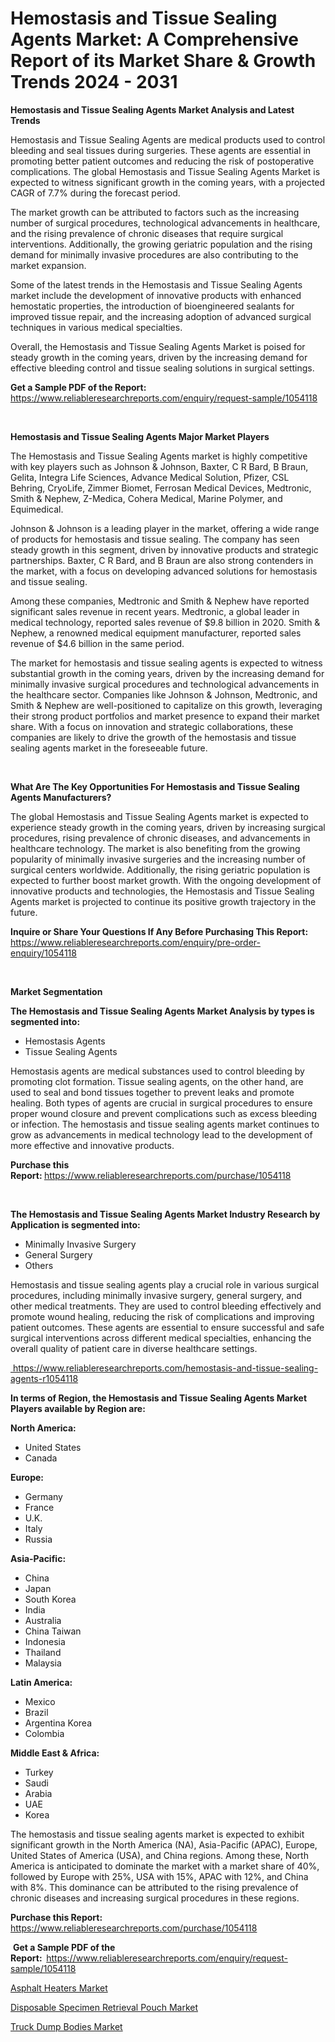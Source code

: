 <p><h1>Hemostasis and Tissue Sealing Agents Market: A Comprehensive Report of its Market Share & Growth Trends 2024 - 2031</h1></p><p><strong>Hemostasis and Tissue Sealing Agents Market Analysis and Latest Trends</strong></p>
<p><p>Hemostasis and Tissue Sealing Agents are medical products used to control bleeding and seal tissues during surgeries. These agents are essential in promoting better patient outcomes and reducing the risk of postoperative complications. The global Hemostasis and Tissue Sealing Agents Market is expected to witness significant growth in the coming years, with a projected CAGR of 7.7% during the forecast period.</p><p>The market growth can be attributed to factors such as the increasing number of surgical procedures, technological advancements in healthcare, and the rising prevalence of chronic diseases that require surgical interventions. Additionally, the growing geriatric population and the rising demand for minimally invasive procedures are also contributing to the market expansion.</p><p>Some of the latest trends in the Hemostasis and Tissue Sealing Agents market include the development of innovative products with enhanced hemostatic properties, the introduction of bioengineered sealants for improved tissue repair, and the increasing adoption of advanced surgical techniques in various medical specialties.</p><p>Overall, the Hemostasis and Tissue Sealing Agents Market is poised for steady growth in the coming years, driven by the increasing demand for effective bleeding control and tissue sealing solutions in surgical settings.</p></p>
<p><strong>Get a Sample PDF of the Report:&nbsp;</strong> <a href="https://www.reliableresearchreports.com/enquiry/request-sample/1054118">https://www.reliableresearchreports.com/enquiry/request-sample/1054118</a></p>
<p>&nbsp;</p>
<p><strong>Hemostasis and Tissue Sealing Agents Major Market Players</strong></p>
<p><p>The Hemostasis and Tissue Sealing Agents market is highly competitive with key players such as Johnson & Johnson, Baxter, C R Bard, B Braun, Gelita, Integra Life Sciences, Advance Medical Solution, Pfizer, CSL Behring, CryoLife, Zimmer Biomet, Ferrosan Medical Devices, Medtronic, Smith & Nephew, Z-Medica, Cohera Medical, Marine Polymer, and Equimedical.</p><p>Johnson & Johnson is a leading player in the market, offering a wide range of products for hemostasis and tissue sealing. The company has seen steady growth in this segment, driven by innovative products and strategic partnerships. Baxter, C R Bard, and B Braun are also strong contenders in the market, with a focus on developing advanced solutions for hemostasis and tissue sealing.</p><p>Among these companies, Medtronic and Smith & Nephew have reported significant sales revenue in recent years. Medtronic, a global leader in medical technology, reported sales revenue of $9.8 billion in 2020. Smith & Nephew, a renowned medical equipment manufacturer, reported sales revenue of $4.6 billion in the same period.</p><p>The market for hemostasis and tissue sealing agents is expected to witness substantial growth in the coming years, driven by the increasing demand for minimally invasive surgical procedures and technological advancements in the healthcare sector. Companies like Johnson & Johnson, Medtronic, and Smith & Nephew are well-positioned to capitalize on this growth, leveraging their strong product portfolios and market presence to expand their market share. With a focus on innovation and strategic collaborations, these companies are likely to drive the growth of the hemostasis and tissue sealing agents market in the foreseeable future.</p></p>
<p>&nbsp;</p>
<p><strong>What Are The Key Opportunities For Hemostasis and Tissue Sealing Agents Manufacturers?</strong></p>
<p><p>The global Hemostasis and Tissue Sealing Agents market is expected to experience steady growth in the coming years, driven by increasing surgical procedures, rising prevalence of chronic diseases, and advancements in healthcare technology. The market is also benefiting from the growing popularity of minimally invasive surgeries and the increasing number of surgical centers worldwide. Additionally, the rising geriatric population is expected to further boost market growth. With the ongoing development of innovative products and technologies, the Hemostasis and Tissue Sealing Agents market is projected to continue its positive growth trajectory in the future.</p></p>
<p><strong>Inquire or Share Your Questions If Any Before Purchasing This Report:</strong> <a href="https://www.reliableresearchreports.com/enquiry/pre-order-enquiry/1054118">https://www.reliableresearchreports.com/enquiry/pre-order-enquiry/1054118</a></p>
<p>&nbsp;</p>
<p><strong>Market Segmentation</strong></p>
<p><strong>The Hemostasis and Tissue Sealing Agents Market Analysis by types is segmented into:</strong></p>
<p><ul><li>Hemostasis Agents</li><li>Tissue Sealing Agents</li></ul></p>
<p><p>Hemostasis agents are medical substances used to control bleeding by promoting clot formation. Tissue sealing agents, on the other hand, are used to seal and bond tissues together to prevent leaks and promote healing. Both types of agents are crucial in surgical procedures to ensure proper wound closure and prevent complications such as excess bleeding or infection. The hemostasis and tissue sealing agents market continues to grow as advancements in medical technology lead to the development of more effective and innovative products.</p></p>
<p><strong>Purchase this Report:&nbsp;</strong><a href="https://www.reliableresearchreports.com/purchase/1054118">https://www.reliableresearchreports.com/purchase/1054118</a></p>
<p>&nbsp;</p>
<p><strong>The Hemostasis and Tissue Sealing Agents Market Industry Research by Application is segmented into:</strong></p>
<p><ul><li>Minimally Invasive Surgery</li><li>General Surgery</li><li>Others</li></ul></p>
<p><p>Hemostasis and tissue sealing agents play a crucial role in various surgical procedures, including minimally invasive surgery, general surgery, and other medical treatments. They are used to control bleeding effectively and promote wound healing, reducing the risk of complications and improving patient outcomes. These agents are essential to ensure successful and safe surgical interventions across different medical specialties, enhancing the overall quality of patient care in diverse healthcare settings.</p></p>
<p><a href="https://www.reliableresearchreports.com/hemostasis-and-tissue-sealing-agents-r1054118">&nbsp;https://www.reliableresearchreports.com/hemostasis-and-tissue-sealing-agents-r1054118</a></p>
<p><strong>In terms of Region, the Hemostasis and Tissue Sealing Agents Market Players available by Region are:</strong></p>
<p>
    <p> <strong> North America: </strong>
        <ul>
            <li>United States</li>
            <li>Canada</li>
        </ul>
        </p> 
    <p> <strong> Europe: </strong>
        <ul>
            <li>Germany</li>
            <li>France</li>
            <li>U.K.</li>
            <li>Italy</li>
            <li>Russia</li>
        </ul>
        </p> 
    <p> <strong> Asia-Pacific: </strong>
        <ul>
            <li>China</li>
            <li>Japan</li>
            <li>South Korea</li>
            <li>India</li>
            <li>Australia</li>
            <li>China Taiwan</li>
            <li>Indonesia</li>
            <li>Thailand</li>
            <li>Malaysia</li>
        </ul>
        </p> 
    <p> <strong> Latin America: </strong>
        <ul>
            <li>Mexico</li>
            <li>Brazil</li>
            <li>Argentina Korea</li>
            <li>Colombia</li>
        </ul>
        </p> 
    <p> <strong> Middle East & Africa: </strong>
        <ul>
            <li>Turkey</li>
            <li>Saudi</li>
            <li>Arabia</li>
            <li>UAE</li>
            <li>Korea</li>
        </ul>
    </p>
    </p>
<p><p>The hemostasis and tissue sealing agents market is expected to exhibit significant growth in the North America (NA), Asia-Pacific (APAC), Europe, United States of America (USA), and China regions. Among these, North America is anticipated to dominate the market with a market share of 40%, followed by Europe with 25%, USA with 15%, APAC with 12%, and China with 8%. This dominance can be attributed to the rising prevalence of chronic diseases and increasing surgical procedures in these regions.</p></p>
<p><strong>Purchase this Report: </strong><a href="https://www.reliableresearchreports.com/purchase/1054118">https://www.reliableresearchreports.com/purchase/1054118</a></p>
<p>&nbsp;<strong>Get a Sample PDF of the Report:&nbsp;&nbsp;</strong><a href="https://www.reliableresearchreports.com/enquiry/request-sample/1054118">https://www.reliableresearchreports.com/enquiry/request-sample/1054118</a></p>
<p><strong></strong></p>
<p><p><a href="https://www.linkedin.com/pulse/asphalt-heaters-market-exploring-share-trends-future-growth-c0tse">Asphalt Heaters Market</a></p><p><a href="https://view.publitas.com/reportprime-1/disposable-specimen-retrieval-pouch-market-trends-forecast-and-competitive-analysis-to-2031/">Disposable Specimen Retrieval Pouch Market</a></p><p><a href="https://www.linkedin.com/pulse/truck-dump-bodies-market-analysis-sze-forecasted-period-from-gvlue">Truck Dump Bodies Market</a></p></p>